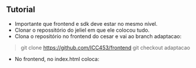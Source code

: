 ## Tutorial
* Importante que frontend e sdk deve estar no mesmo nível.
* Clonar o repossitório do jeliel em que ele colocou tudo.
* Clona o repositório no frontend do cesar e vai ao branch adaptacao:
> git clone https://github.com/ICC453/frontend
> git checkout adaptacao

* No frontend, no index.html coloca:
> <script>src = "<novo_nome>"<\script>.

* No package.json, em compile 2 coloca o <novo-nome>.
* Mudar email e password em dist2/myapp.js para:
  * Email: nabson.paiva@icomp.ufam.edu.br
  * Senha: 
* Executar na pasta sdk:
> npm i
> npm run compile1
> npm run compile2

## Sobre o trabalho
* No evaluator.evaluate eu ponho o algoritmo de adaptação no arquivo **dist2/myapp.js**.
* Sempre que mudar algum arquivo tem que dar o compile2, caso seja JS.
 * Se for ts, roda o compile1 antes.

* Já está com a banda atual, aí preciso pesquisar para pôr o bufer e outras.
* Nos eventos de log, verificar se o Logger tá setado, como o primeiro.
* Quando tiver pronto, altera a url no enviroment.js para poder falar com a API direito.
* O buffer funciona pegando o intervalo em segundos do vídeo guardado, então se for pequeno, diminui a qualidade.

# Servidor para API:
* Clonar o repositório do backend e rodar:
> npm install
> tsc
> node dist/main.js
